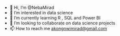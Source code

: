 - 👋 Hi, I’m @NebaMirad
- 👀 I’m interested in data science 
- 🌱 I’m currently learning R , SQL and Power BI
- 💞️ I’m looking to collaborate on data science projects
- 📫 How to reach me akongnwimirad@gmail.com

<!---
NebaMirad/NebaMirad is a ✨ special ✨ repository because its `README.md` (this file) appears on your GitHub profile.
You can click the Preview link to take a look at your changes.
--->

